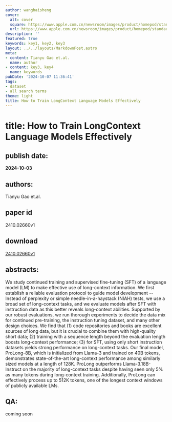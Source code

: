 ```yaml
---
author: wanghaisheng
cover:
  alt: cover
  square: https://www.apple.com.cn/newsroom/images/product/homepod/standard/Apple-HomePod-hero-230118_big.jpg.large_2x.jpg
  url: https://www.apple.com.cn/newsroom/images/product/homepod/standard/Apple-HomePod-hero-230118_big.jpg.large_2x.jpg
description: ''
featured: true
keywords: key1, key2, key3
layout: ../../layouts/MarkdownPost.astro
meta:
- content: Tianyu Gao et.al.
  name: author
- content: key3, key4
  name: keywords
pubDate: '2024-10-07 11:36:41'
tags:
- dataset
- all search terms
theme: light
title: How to Train LongContext Language Models Effectively
---
```


# title: How to Train LongContext Language Models Effectively 
## publish date: 
**2024-10-03** 
## authors: 
  Tianyu Gao et.al. 
## paper id
2410.02660v1
## download
[2410.02660v1](http://arxiv.org/abs/2410.02660v1)
## abstracts:
We study continued training and supervised fine-tuning (SFT) of a language model (LM) to make effective use of long-context information. We first establish a reliable evaluation protocol to guide model development -- Instead of perplexity or simple needle-in-a-haystack (NIAH) tests, we use a broad set of long-context tasks, and we evaluate models after SFT with instruction data as this better reveals long-context abilities. Supported by our robust evaluations, we run thorough experiments to decide the data mix for continued pre-training, the instruction tuning dataset, and many other design choices. We find that (1) code repositories and books are excellent sources of long data, but it is crucial to combine them with high-quality short data; (2) training with a sequence length beyond the evaluation length boosts long-context performance; (3) for SFT, using only short instruction datasets yields strong performance on long-context tasks. Our final model, ProLong-8B, which is initialized from Llama-3 and trained on 40B tokens, demonstrates state-of-the-art long-context performance among similarly sized models at a length of 128K. ProLong outperforms Llama-3.18B-Instruct on the majority of long-context tasks despite having seen only 5% as many tokens during long-context training. Additionally, ProLong can effectively process up to 512K tokens, one of the longest context windows of publicly available LMs.
## QA:
coming soon
